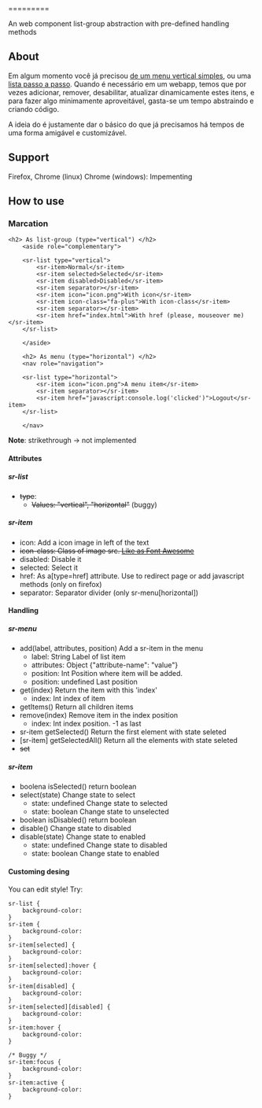 <sr-list>
=========

An web component list-group abstraction with pre-defined handling methods

About
------
Em algum momento você já precisou [de um menu vertical simples](http://getbootstrap.com/components/#list-group), ou uma [lista passo a passo](http://www.polymer-project.org/#learn).
Quando é necessário em um webapp, temos que por vezes adicionar, remover, desabilitar, atualizar dinamicamente estes itens, e para fazer algo minimamente aproveitável, gasta-se um tempo abstraindo e criando código.

A ideia do <sr-list> é justamente dar o básico do que já precisamos há tempos de uma forma amigável e customizável.

Support
----------
Firefox, Chrome (linux)
Chrome (windows): Impementing

How to use
----------

### Marcation
```hmtl
<h2> As list-group (type="vertical") </h2>
	<aside role="complementary">

	<sr-list type="vertical">
		<sr-item>Normal</sr-item>
		<sr-item selected>Selected</sr-item>
		<sr-item disabled>Disabled</sr-item>
		<sr-item separator></sr-item>
		<sr-item icon="icon.png">With icon</sr-item>
		<sr-item icon-class="fa-plus">With icon-class</sr-item>
		<sr-item separator></sr-item>
		<sr-item href="index.html">With href (please, mouseover me)</sr-item>
	</sr-list>

	</aside>

	<h2> As menu (type="horizontal") </h2>
	<nav role="navigation">

	<sr-list type="horizontal">
		<sr-item icon="icon.png">A menu item</sr-item>
		<sr-item separator></sr-item>
		<sr-item href="javascript:console.log('clicked')">Logout</sr-item>
	</sr-list>

	</nav>

```
__Note__: strikethrough -> not implemented

#### Attributes
##### sr-list
* ~~type~~:
  - ~~Values: "vertical", "horizontal"~~ (buggy)

##### sr-item
* icon: Add a icon image in left of the text
* ~~icon-class: Class of image src. [Like as Font Awesome](http://fortawesome.github.io/Font-Awesome/)~~
* disabled: Disable it
* selected: Select it
* href: As a[type=href] attribute. Use to redirect page or add javascript methods (only on firefox)
* separator: Separator divider (only sr-menu[horizontal])

#### Handling
##### sr-menu
* add(label, attributes, position) Add a sr-item in the menu
  - label:      String     Label of list item
  - attributes: Object     {"attribute-name": "value"}
  - position:   Int        Position where item will be added.
  - position:   undefined  Last position
* get(index) Return the item with this 'index'
  - index: Int  index of item
* getItems() Return all children items
* remove(index) Remove item in the index position
  - index: Int  index position. -1 as last
* sr-item getSelected() Return the first element with state seleted
* [sr-item] getSelectedAll() Return all the elements with state seleted
* ~~set~~

##### sr-item
* boolena isSelected() return boolean
* select(state) Change state to select
  - state: undefined  Change state to selected
  - state: boolean    Change state to unselected
* boolean isDisabled() return boolean
* disable() Change state to disabled
* disable(state) Change state to enabled
  - state: undefined  Change state to disabled
  - state: boolean    Change state to enabled

#### Customing desing
You can edit style! Try:

```
sr-list {
	background-color:
}
sr-item {
	background-color:
}
sr-item[selected] {
	background-color:
}
sr-item[selected]:hover {
	background-color:
}
sr-item[disabled] {
	background-color:
}
sr-item[selected][disabled] {
	background-color:
}
sr-item:hover {
	background-color:
}

/* Buggy */
sr-item:focus {
	background-color:
}
sr-item:active {
	background-color:
}
```